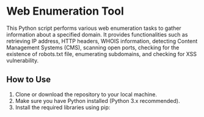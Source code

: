 # Web Enumeration Tool

This Python script performs various web enumeration tasks to gather information about a specified domain. 
It provides functionalities such as retrieving IP address, HTTP headers, WHOIS information, detecting Content Management Systems (CMS),
scanning open ports, checking for the existence of robots.txt file, enumerating subdomains, and checking for XSS vulnerability.

## How to Use

1. Clone or download the repository to your local machine.
2. Make sure you have Python installed (Python 3.x recommended).
3. Install the required libraries using pip:
